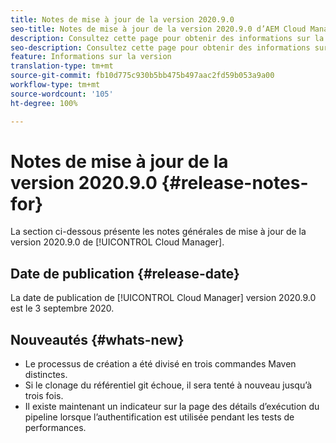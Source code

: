 ```yaml
---
title: Notes de mise à jour de la version 2020.9.0
seo-title: Notes de mise à jour de la version 2020.9.0 d’AEM Cloud Manager
description: Consultez cette page pour obtenir des informations sur la version 2020.9.0 de Cloud Manager
seo-description: Consultez cette page pour obtenir des informations sur la version 2020.9.0 d’AEM Cloud Manager
feature: Informations sur la version
translation-type: tm+mt
source-git-commit: fb10d775c930b5bb475b497aac2fd59b053a9a00
workflow-type: tm+mt
source-wordcount: '105'
ht-degree: 100%

---
```


# Notes de mise à jour de la version 2020.9.0 {#release-notes-for}

La section ci-dessous présente les notes générales de mise à jour de la version 2020.9.0 de [!UICONTROL Cloud Manager].

## Date de publication {#release-date}

La date de publication de [!UICONTROL Cloud Manager] version 2020.9.0 est le 3 septembre 2020.

## Nouveautés {#whats-new}

* Le processus de création a été divisé en trois commandes Maven distinctes.
* Si le clonage du référentiel git échoue, il sera tenté à nouveau jusqu’à trois fois.
* Il existe maintenant un indicateur sur la page des détails d’exécution du pipeline lorsque l’authentification est utilisée pendant les tests de performances.